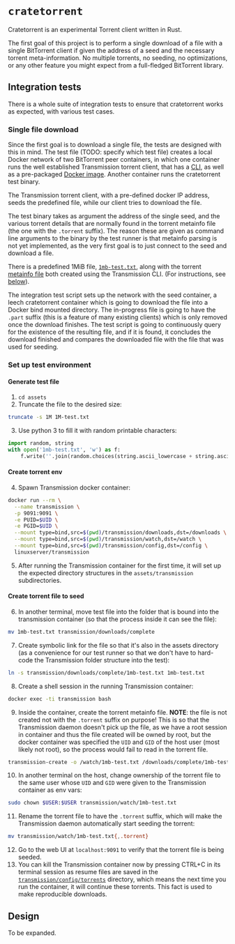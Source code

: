 # `cratetorrent`

Cratetorrent is an experimental Torrent client written in Rust.

The first goal of this project is to perform a single download of a file with a single
BitTorrent client if given the address of a seed and the necessary torrent
meta-information. No multiple torrents, no seeding, no optimizations, or any
other feature you might expect from a full-fledged BitTorrent library.



## Integration tests

There is a whole suite of integration tests to ensure that cratetorrent works as
expected, with various test cases.

### Single file download

Since the first goal is to download a single file, the tests are designed with
this in mind. The test file (TODO: specify which test file) creates a local Docker
network of two BitTorrent peer containers, in which one container runs the well
established Transmission torrent client, that has a
[CLI](https://manpages.ubuntu.com/manpages/bionic/man1/transmission-cli.1.html),
as well as a pre-packaged [Docker
image](https://hub.docker.com/r/linuxserver/transmission/). Another container
runs the cratetorrent test binary.

The Transmission torrent client, with a pre-defined docker IP address, seeds the
predefined file, while our client tries to download the file.

The test binary takes as argument the address of the single seed, and the
various torrent details that are normally found in the torrent metainfo file
(the one with the `.torrent` suffix). The reason these are given as command line
arguments to the binary by the test runner is that metainfo parsing is not yet
implemented, as the very first goal is to just connect to the seed and download
a file.

There is a predefined 1MiB file,
[`1mb-test.txt`](assets/transmission/downloads/completed/1mb-test.txt), along
with the torrent [metainfo file](assets/transmission/watch/1mb-test.txt) both
created using the Transmission CLI. (For instructions, see
[below](#set-up-test-environment)).

The integration test script sets up the network with the seed container, a leech
cratetorrent container which is going to download the file into a Docker bind
mounted directory. The in-progress file is going to have the `.part` suffix
(this is a feature of many existing clients) which is only removed once the
download finishes. The test script is going to continuously query for the
existence of the resulting file, and if it is found, it concludes the download
finished and compares the downloaded file with the file that was used for
seeding.

### Set up test environment
#### Generate test file
1. `cd assets`
2. Truncate the file to the desired size:
  ```bash
  truncate -s 1M 1M-test.txt
  ```
3. Use python 3 to fill it with random printable characters:
  ```python
  import random, string
  with open('1mb-test.txt', 'w') as f:
      f.write(''.join(random.choices(string.ascii_lowercase + string.ascii_uppercase + string.digits, k=1048576)))
  ```

#### Create torrent env
4. Spawn Transmission docker container:
  ```bash
  docker run --rm \
    --name transmission \
    -p 9091:9091 \
    -e PUID=$UID \
    -e PGID=$UID \
    --mount type=bind,src=$(pwd)/transmission/downloads,dst=/downloads \
    --mount type=bind,src=$(pwd)/transmission/watch,dst=/watch \
    --mount type=bind,src=$(pwd)/transmission/config,dst=/config \
    linuxserver/transmission
  ```
5. After running the Transmission container for the first time, it will set up
   the expected directory structures in the `assets/transmission`
   subdirectories.

#### Create torrent file to seed
6. In another terminal, move test file into the folder that is bound into the
   transmission container (so that the process inside it can see the file):
  ```bash
  mv 1mb-test.txt transmission/downloads/complete
  ```
7. Create symbolic link for the file so that it's also in the assets directory
   (as a convenience for our test runner so that we don't have to hard-code the
   Transmission folder structure into the test):
  ```bash
  ln -s transmission/downloads/complete/1mb-test.txt 1mb-test.txt
  ```
8. Create a shell session in the running Transmission container:
  ```bash
  docker exec -ti transmission bash
  ```
9. Inside the container, create the torrent metainfo file. **NOTE**: the file is
   not created not with the `.torrent` suffix on purpose! This is so that the
   Transmission daemon doesn't pick up the file, as we have a root session in
   container and thus the file created will be owned by root, but the docker
   container was specified the `UID` and `GID` of the host user (most likely not
   root), so the process would fail to read in the torrent file.
  ```bash
  transmission-create -o /watch/1mb-test.txt /downloads/complete/1mb-test.txt
  ```
10. In another terminal on the host, change ownership of the torrent file to the
   same user whose `UID` and `GID` were given to the Transmission container as
   env vars:
  ```bash
  sudo chown $USER:$USER transmission/watch/1mb-test.txt
  ```
11. Rename the torrent file to have the `.torrent` suffix, which will make the
    Transmission daemon automatically start seeding the torrent:
  ```bash
  mv transmission/watch/1mb-test.txt{,.torrent}
  ```
12. Go to the web UI at `localhost:9091` to verify that the torrent file is being
   seeded.
13. You can kill the Transmission container now by pressing CTRL+C in its
    terminal session as resume files are saved in the
    [`transmission/config/torrents`](`assets/transmission/config/torrents`)
    directory, which means the next time you run the container, it will continue
    these torrents. This fact is used to make reproducible downloads.



## Design

To be expanded.
